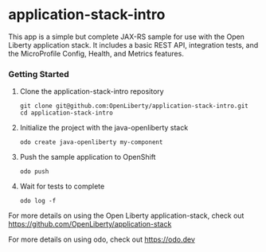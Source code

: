 # application-stack-intro

This app is a simple but complete JAX-RS sample for use with the Open Liberty application stack. It includes a basic REST API, integration tests, and the MicroProfile Config, Health, and Metrics features.

### Getting Started

1. Clone the application-stack-intro repository

    ```shell
    git clone git@github.com:OpenLiberty/application-stack-intro.git
    cd application-stack-intro
    ```

1. Initialize the project with the java-openliberty stack

    ```shell
    odo create java-openliberty my-component
    ```

1. Push the sample application to OpenShift

    ```shell
    odo push
    ```
1. Wait for tests to complete

    ```shell
    odo log -f
    ```

For more details on using the Open Liberty application-stack, check out https://github.com/OpenLiberty/application-stack

For more details on using odo, check out https://odo.dev